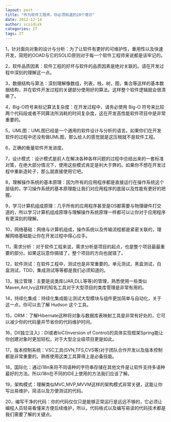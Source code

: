 ```yaml
---
layout: post
title: "作为软件工程师，你必须知道的20个常识"
date: 2012-12-14
author: scsidisk
categories: IT
tags: IT
---
```


1，针对面向对象的设计与分析：为了让软件有更好的可维护性，重用性以及快速开发，简短的OOAD与它的SOLID原则对于每一个软件工程师来说都是该牢记的。

2，软件品质因素：软件工程的好坏与软件的品质因素是绝对关联的。请在开发过程中深刻的理解这一点。

3，数据结构与算法：深刻理解像数组，列表，栈，树，图，集合等这样的基本数据结构，并在软件开发过程的关键部分使用好的算法。这样整个软件逻辑就会很清晰了。

4，Big-O符号来标记算法复杂度：在开发过程中，请务必使用 Big-O 符号来比较两个代码段或者不同算法所消耗的时间复杂度，这在开发高性能软件项目中是非常重要的。

5，UML图：UML图已经是一个通用的软件设计与分析的语言。如果你们在开发软件的过程中还没有做UML图，那么给人的感觉就是这压根就不是软件工程。

6，正确的衡量软件开发进度。

7，设计模式：设计模式是前人在解决各种各样问题的过程中总结出来的一套标准对策，在绝大部分情况下，使用这些模式肯定是利大于弊的。如果你不想在开发过程中重新造轮子，那么就直接使用它吧。

8，理解操作系统的基本原理：因为所有的应用程序都是直接运行在操作系统这个层级的，学习操作系统的基本原理能让我们对应用程序的底层以及性能有更好的把握。

9，学习计算机组成原理：几乎所有的应用程序甚至是OS都需要与物理硬件打交道的，所以学习计算机组成原理与理解操作系统原理一样都可以让你对于应用程序有更深刻的理解。

10，网络基础：网络与计算机组成，操作系统以及传输流程都是紧密关联的，理解网络基础能让你在开发过程中得心应手。

11，需求分析：对于软件工程来说，需求分析是项目的起点，也是整个项目最最重要的部分。如果这玩意你搞错了，整个项目的方向也就错了。

12，软件测试：在软件工程中，测试也是非常重要的。单元测试，黑盒测试，白盒测试，TDD，集成测试等等都是我们必须知道的。

13，独立管理：主要是说类库(JAR,DLL等等)的管理，熟悉使用一些类似Maven,Ant,lvy这样的知名工具对于大型项目的类库管理是非常有用的。

14，持续化集成：持续化集成能让测试大型模块与组件更加简单与自动化，关于这一点，你可以去了解 Hudson 这个工具。

15，ORM：了解Hibernate这种将对象与数据库表映射工具是非常有好处的，它可以减少你的代码量并节省你的代码维护时间。

16，DI(独立注入)：DI或者IoC(Inversion of Control)的具体实现框架Spring能让你创建对象时更加轻松，对于大型企业级项目更是如此。

17，版本控制系统：VSC工具(SVN,TFS,CVS等)对于团队合作开发以及版本控制都是非常重要的。熟练使用这类工具算得上是必备技能。

18，国际化：通过i18n来将不同语种的字符串存储在其他文件是让软件支持多语种最好的方法。所以i18n在不同的IDE上使用的方法我们应该了解。

19，架构模式：理解类似MVC,MVP,MVVM这样的架构模式非常关键，这能让你写出易维护，简洁以及方便测试的代码。

20，编写干净的代码：你的代码仅仅只是能够正常运行是远远不够的，它必须让编程人员轻易看懂来方便后续维护，所以，代码格式以及编写易读的代码技术都是我们需要了解的关键点。
